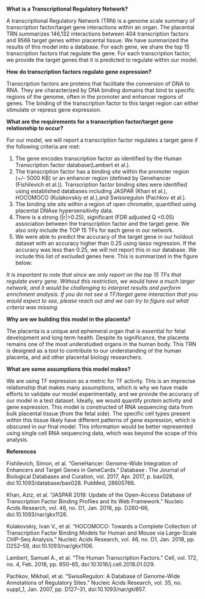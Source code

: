 **What is a Transcriptional Regulatory Network?**

A transcriptional Regulatory Network (TRN) is a genome scale summary of transcription factor/target gene interactions within an organ. The placental TRN summarizes 146,132 interactions between 404 transcription factors and 9566 target genes within placental tissue.  We have summarized the results of this model into a database. For each gene, we share the top 15 transcription factors that regulate the gene.  For each transcription factor, we provide the target genes that it is predicted to regulate within our model.

**How do transcription factors regulate gene expression?**

Transcription factors are proteins that facilitate the conversion of DNA to RNA.  They are characterized by DNA binding domains that bind to specific regions of the genome, often in the promoter and enhancer regions of genes.  The binding of the transcription factor to this target region can either stimulate or repress gene expression.  

**What are the requirements for a transcription factor/target gene relationship to occur?**

For our model, we will report a transcription factor regulates a target gene if the following criteria are met:
  1. The gene encodes transcription factor as identified by the Human Transcription factor database(Lambert et al.).
  2. The transcription factor has a binding site within the promoter region (+/- 5000 KB) or an enhancer region (defined by Genehancer (Fishilevich et al.)). Transcription factor binding sites were identified using established databases including JASPAR (Khan et al.), HOCOMOCO (Kulakovskiy et al.),and Swissregulon (Pachkov et al.).
  3. The binding site sits within a region of open chromatin, quantified using placental DNAse hypersensitivity data.
  4. There is a strong (|r|>0.25), significant  (FDR adjusted Q <0.05) association between the transcription factor and the target gene. We  also only include the TOP 15 TFs for each gene in our network.
  5. We were able to predict the accuracy of the target gene in our holdout dataset with an accuracy higher than 0.25 using lasso regression. If the accuracy was less than 0.25, we will not report this in our database. We include this list of excluded genes here. 
  This is summarized in the figure below:
  
  *It is important to note that since we only report on the top 15 TFs that regulate every gene.  Without this restriction, we would have a much larger network, and it would be challenging to interpret results and perform enrichment analysis. If you do not see a TF/target gene interaction that you would expect to see, please reach out and we can try to figure out what criteria was missing.*
  
**Why are we building this model in the placenta?**

The placenta is a unique and ephemeral organ that is essential for fetal development and long term health. Despite its significance, the placenta remains one of the most understudied organs in the human body. This TRN is designed as a tool to contribute to our understanding of the human placenta, and aid other placental biology researchers.

**What are some assumptions this model makes?**

We are using TF expression as a metric for TF activity. This is an imprecise relationship that makes many assumptions, which is why we have made efforts to validate our model experimentally, and we provide the accuracy of our model in a test dataset. Ideally, we would quantify protein activity and gene expression. This model is constructed of RNA sequencing data from bulk placental tissue (from the fetal side). The specific cell types present within this tissue likely have different patterns of gene expression, which is obscured in our final model. This information would be better represented using single cell RNA sequencing data, which was beyond the scope of this analysis.

**References**

Fishilevich, Simon, et al. “GeneHancer: Genome-Wide Integration of Enhancers and Target Genes in GeneCards.” Database : The Journal of Biological Databases and Curation, vol. 2017, Apr. 2017, p. bax028, doi:10.1093/database/bax028. PubMed, 28605766.

Khan, Aziz, et al. “JASPAR 2018: Update of the Open-Access Database of Transcription Factor Binding Profiles and Its Web Framework.” Nucleic Acids Research, vol. 46, no. D1, Jan. 2018, pp. D260–66, doi:10.1093/nar/gkx1126.

Kulakovskiy, Ivan V., et al. “HOCOMOCO: Towards a Complete Collection of Transcription Factor Binding Models for Human and Mouse via Large-Scale ChIP-Seq Analysis.” Nucleic Acids Research, vol. 46, no. D1, Jan. 2018, pp. D252–59, doi:10.1093/nar/gkx1106.

Lambert, Samuel A., et al. “The Human Transcription Factors.” Cell, vol. 172, no. 4, Feb. 2018, pp. 650–65, doi:10.1016/j.cell.2018.01.029.

Pachkov, Mikhail, et al. “SwissRegulon: A Database of Genome-Wide Annotations of Regulatory Sites.” Nucleic Acids Research, vol. 35, no. suppl_1, Jan. 2007, pp. D127–31, doi:10.1093/nar/gkl857.


